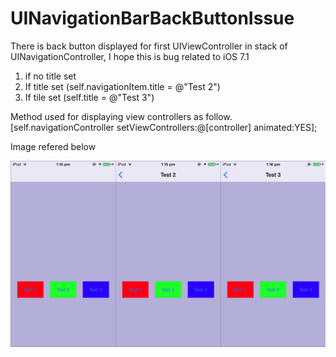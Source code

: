 UINavigationBarBackButtonIssue
==============================

There is back button displayed for first UIViewController in stack of UINavigationController, I hope this is bug related to iOS 7.1 

1. if no title set 
2. If title set (self.navigationItem.title = @"Test 2") 
3. If tile set (self.title = @"Test 3") 

Method used for displaying view controllers as follow. 
[self.navigationController setViewControllers:@[controller] animated:YES];

Image refered below

<p align="center">
  <img src="https://github.com/vinpat/UINavigationBarBackButtonIssue/blob/master/NavBarBackButtonIssue/backButton.png?raw=true" alt="Reference Image"/>
</p>
